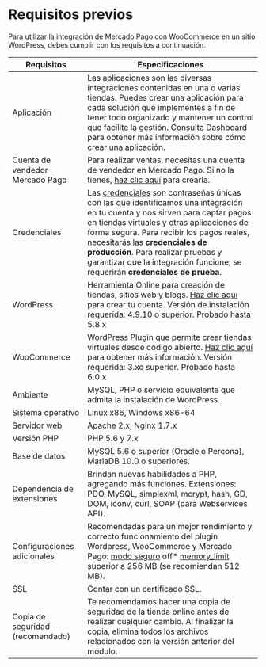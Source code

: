 # Requisitos previos

Para utilizar la integración de Mercado Pago con WooCommerce en un sitio WordPress, debes cumplir con los requisitos a continuación.

| Requisitos | Especificaciones |
|---|---|
| Aplicación | Las aplicaciones son las diversas integraciones contenidas en una o varias tiendas. Puedes crear una aplicación para cada solución que implementes a fin de tener todo organizado y mantener un control que facilite la gestión. Consulta [Dashboard](/developers/es/docs/woocommerce/additional-content/dashboard/introduction) para obtener más información sobre cómo crear una aplicación. |
| Cuenta de vendedor Mercado Pago | Para realizar ventas, necesitas una cuenta de vendedor en Mercado Pago. Si no la tienes, [haz clic aquí](https://www.mercadopago[FAKER][URL][DOMAIN]/hub/registration/landing) para crearla. |
| Credenciales | Las [credenciales](/developers/es/guides/additional-content/credentials/credentials) son contraseñas únicas con las que identificamos una integración en tu cuenta y nos sirven para captar pagos en tiendas virtuales y otras aplicaciones de forma segura. Para recibir los pagos reales, necesitarás las **credenciales de producción**. Para realizar pruebas y garantizar que la integración funcione, se requerirán **credenciales de prueba**. |
| WordPress | Herramienta Online para creación de tiendas, sitios web y blogs. [Haz clic aquí](https://es.wordpress.org/) para crear tu cuenta. Versión de instalación requerida: 4.9.10 o superior. Probado hasta 5.8.x |
| WooCommerce | WordPress Plugin que permite crear tiendas virtuales desde código abierto. [Haz clic aquí](https://woocommerce.com/es-es/woocommerce-features/) para obtener más información. Versión requerida: 3.xo superior. Probado hasta 6.0.x |
| Ambiente | MySQL, PHP o servicio equivalente que admita la instalación de WordPress. |
| Sistema operativo | Linux x86, Windows x86-64 |
| Servidor web | Apache 2.x, Nginx 1.7.x |
| Versión PHP | PHP 5.6 y 7.x |
| Base de datos | MySQL 5.6 o superior (Oracle o Percona), MariaDB 10.0 o superiores. |
| Dependencia de extensiones | Brindan nuevas habilidades a PHP, agregando más funciones. Extensiones: PDO_MySQL, simplexml, mcrypt, hash, GD, DOM, iconv, curl, SOAP (para Webservices API). |
| Configuraciones adicionales | Recomendadas para un mejor rendimiento y correcto funcionamiento del plugin Wordpress, WooCommerce y Mercado Pago: [modo seguro](https://wordpress.org/plugins/safe-mode/) off* [memory_limit](https://docs.woocommerce.com/document/increasing-the-wordpress-memory-limit/) superior a 256 MB (se recomiendan 512 MB). |
| SSL | Contar con un certificado SSL. |
| Copia de seguridad (recomendado) | Te recomendamos hacer una copia de seguridad de la tienda online antes de realizar cualquier cambio. Al finalizar la copia, elimina todos los archivos relacionados con la versión anterior del módulo. |

